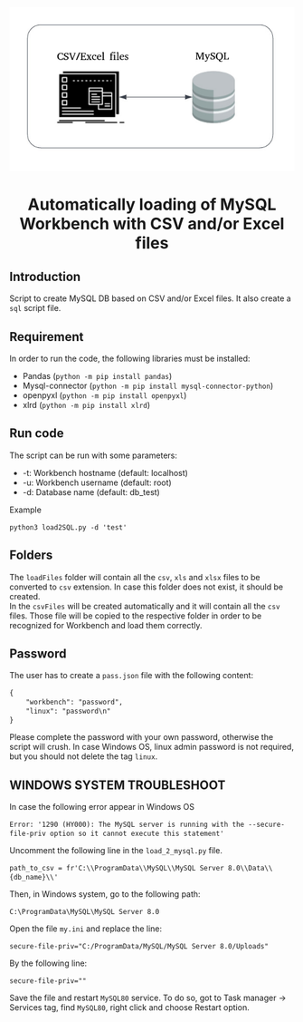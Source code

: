 <p align=center><img src=_src/assets/banner.png><p>

# <h1 align=center> **Automatically loading of MySQL Workbench with CSV and/or Excel files** </h1>


## Introduction

Script to create MySQL DB based on CSV and/or Excel files. It also create a `sql` script file.


## Requirement

In order to run the code, the following libraries must be installed:

- Pandas (`python -m pip install pandas`)
- Mysql-connector (`python -m pip install mysql-connector-python`)
- openpyxl (`python -m pip install openpyxl`)
- xlrd (`python -m pip install xlrd`)


## Run code

The script can be run with some parameters:

- -t: Workbench hostname (default: localhost)
- -u: Workbench username (default: root)
- -d: Database name (default: db_test)

Example
```
python3 load2SQL.py -d 'test'
```


## Folders

The `loadFiles` folder will contain all the `csv`, `xls` and `xlsx` files to be converted to `csv` extension.
In case this folder does not exist, it should be created.<br>
In the `csvFiles` will be created automatically and it will contain all the `csv` files.
Those file will be copied to the respective folder in order to be recognized for Workbench and load them correctly.<br>


## Password

The user has to create a `pass.json` file with the following content:

```
{
    "workbench": "password",
    "linux": "password\n"
}
```

Please complete the password with your own password, otherwise the script will crush. In case Windows OS, linux admin password is not required, but you should not delete the tag `linux`.


## WINDOWS SYSTEM TROUBLESHOOT

In case the following error appear in Windows OS

```
Error: '1290 (HY000): The MySQL server is running with the --secure-file-priv option so it cannot execute this statement'
```

Uncomment the following line in the `load_2_mysql.py` file.

```
path_to_csv = fr'C:\\ProgramData\\MySQL\\MySQL Server 8.0\\Data\\{db_name}\\'
```

Then, in Windows system, go to the following path:

```
C:\ProgramData\MySQL\MySQL Server 8.0
```

Open the file `my.ini` and replace the line:

```
secure-file-priv="C:/ProgramData/MySQL/MySQL Server 8.0/Uploads"
```

By the following line:

```
secure-file-priv=""
```

Save the file and restart `MySQL80` service. To do so, got to Task manager -> Services tag, find `MySQL80`, right click and choose Restart option.